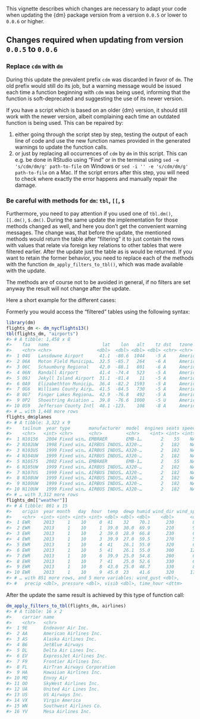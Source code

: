 <!-- Generated by galley: do not edit by hand -->

This vignette describes which changes are necessary to adapt your code
when updating the {dm} package version from a version `0.0.5` or lower
to `0.0.6` or higher.

## Changes required when updating from version `0.0.5` to `0.0.6`

### Replace `cdm` with `dm`

During this update the prevalent prefix `cdm` was discarded in favor of
`dm`. The old prefix would still do its job, but a warning message would
be issued each time a function beginning with `cdm` was being used,
informing that the function is soft-deprecated and suggesting the use of
its newer version.

If you have a script which is based on an older {dm} version, it should
still work with the newer version, albeit complaining each time an
outdated function is being used. This can be repaired by:

1.  either going through the script step by step, testing the output of
    each line of code and use the new function names provided in the
    generated warnings to update the function calls.
2.  or just by replacing all occurrences of `cdm` by `dm` in this
    script. This can e.g. be done in RStudio using “Find” or in the
    terminal using `sed -e 's/cdm/dm/g' path-to-file` on Windows or
    `sed -i '' -e 's/cdm/dm/g' path-to-file` on a Mac. If the script
    errors after this step, you will need to check where exactly the
    error happens and manually repair the damage.

### Be careful with methods for `dm`: `tbl`, `[[`, `$`

Furthermore, you need to pay attention if you used one of `tbl.dm()`,
`[[.dm()`, `$.dm()`. During the same update the implementation for those
methods changed as well, and here you don’t get the convenient warning
messages. The change was, that before the update, the mentioned methods
would return the table after “filtering” it to just contain the rows
with values that relate via foreign key relations to other tables that
were filtered earlier. After the update just the table as is would be
returned. If you want to retain the former behavior, you need to replace
each of the methods with the function `dm_apply_filters_to_tbl()`, which
was made available with the update.

The methods are of course not to be avoided in general, if no filters
are set anyway the result will not change after the update.

Here a short example for the different cases:

Formerly you would access the “filtered” tables using the following
syntax:

``` r
library(dm)
flights_dm <- dm_nycflights13()
tbl(flights_dm, "airports")
#> # A tibble: 1,458 x 8
#>    faa   name                    lat    lon   alt    tz dst   tzone        
#>    <chr> <chr>                 <dbl>  <dbl> <dbl> <dbl> <chr> <chr>        
#>  1 04G   Lansdowne Airport      41.1  -80.6  1044    -5 A     America/New_…
#>  2 06A   Moton Field Municipa…  32.5  -85.7   264    -6 A     America/Chic…
#>  3 06C   Schaumburg Regional    42.0  -88.1   801    -6 A     America/Chic…
#>  4 06N   Randall Airport        41.4  -74.4   523    -5 A     America/New_…
#>  5 09J   Jekyll Island Airport  31.1  -81.4    11    -5 A     America/New_…
#>  6 0A9   Elizabethton Municip…  36.4  -82.2  1593    -5 A     America/New_…
#>  7 0G6   Williams County Airp…  41.5  -84.5   730    -5 A     America/New_…
#>  8 0G7   Finger Lakes Regiona…  42.9  -76.8   492    -5 A     America/New_…
#>  9 0P2   Shoestring Aviation …  39.8  -76.6  1000    -5 U     America/New_…
#> 10 0S9   Jefferson County Intl  48.1 -123.    108    -8 A     America/Los_…
#> # … with 1,448 more rows
flights_dm$planes
#> # A tibble: 3,322 x 9
#>    tailnum  year type       manufacturer  model  engines seats speed engine
#>    <chr>   <int> <chr>      <chr>         <chr>    <int> <int> <int> <chr> 
#>  1 N10156   2004 Fixed win… EMBRAER       EMB-1…       2    55    NA Turbo…
#>  2 N102UW   1998 Fixed win… AIRBUS INDUS… A320-…       2   182    NA Turbo…
#>  3 N103US   1999 Fixed win… AIRBUS INDUS… A320-…       2   182    NA Turbo…
#>  4 N104UW   1999 Fixed win… AIRBUS INDUS… A320-…       2   182    NA Turbo…
#>  5 N10575   2002 Fixed win… EMBRAER       EMB-1…       2    55    NA Turbo…
#>  6 N105UW   1999 Fixed win… AIRBUS INDUS… A320-…       2   182    NA Turbo…
#>  7 N107US   1999 Fixed win… AIRBUS INDUS… A320-…       2   182    NA Turbo…
#>  8 N108UW   1999 Fixed win… AIRBUS INDUS… A320-…       2   182    NA Turbo…
#>  9 N109UW   1999 Fixed win… AIRBUS INDUS… A320-…       2   182    NA Turbo…
#> 10 N110UW   1999 Fixed win… AIRBUS INDUS… A320-…       2   182    NA Turbo…
#> # … with 3,312 more rows
flights_dm[["weather"]]
#> # A tibble: 861 x 15
#>    origin  year month   day  hour  temp  dewp humid wind_dir wind_speed
#>    <chr>  <int> <int> <int> <int> <dbl> <dbl> <dbl>    <dbl>      <dbl>
#>  1 EWR     2013     1    10     0  41    32    70.1      230       8.06
#>  2 EWR     2013     1    10     1  39.0  30.0  69.9      210       9.21
#>  3 EWR     2013     1    10     2  39.0  28.9  66.8      230       6.90
#>  4 EWR     2013     1    10     3  39.9  27.0  59.5      270       5.75
#>  5 EWR     2013     1    10     4  41    26.1  55.0      320       6.90
#>  6 EWR     2013     1    10     5  41    26.1  55.0      300      12.7 
#>  7 EWR     2013     1    10     6  39.9  25.0  54.8      280       6.90
#>  8 EWR     2013     1    10     7  41    25.0  52.6      330       6.90
#>  9 EWR     2013     1    10     8  43.0  25.0  48.7      330       8.06
#> 10 EWR     2013     1    10     9  45.0  23    41.6      320      17.3 
#> # … with 851 more rows, and 5 more variables: wind_gust <dbl>,
#> #   precip <dbl>, pressure <dbl>, visib <dbl>, time_hour <dttm>
```

After the update the same result is achieved by this type of function
call:

``` r
dm_apply_filters_to_tbl(flights_dm, airlines)
#> # A tibble: 16 x 2
#>    carrier name                       
#>    <chr>   <chr>                      
#>  1 9E      Endeavor Air Inc.          
#>  2 AA      American Airlines Inc.     
#>  3 AS      Alaska Airlines Inc.       
#>  4 B6      JetBlue Airways            
#>  5 DL      Delta Air Lines Inc.       
#>  6 EV      ExpressJet Airlines Inc.   
#>  7 F9      Frontier Airlines Inc.     
#>  8 FL      AirTran Airways Corporation
#>  9 HA      Hawaiian Airlines Inc.     
#> 10 MQ      Envoy Air                  
#> 11 OO      SkyWest Airlines Inc.      
#> 12 UA      United Air Lines Inc.      
#> 13 US      US Airways Inc.            
#> 14 VX      Virgin America             
#> 15 WN      Southwest Airlines Co.     
#> 16 YV      Mesa Airlines Inc.
```

